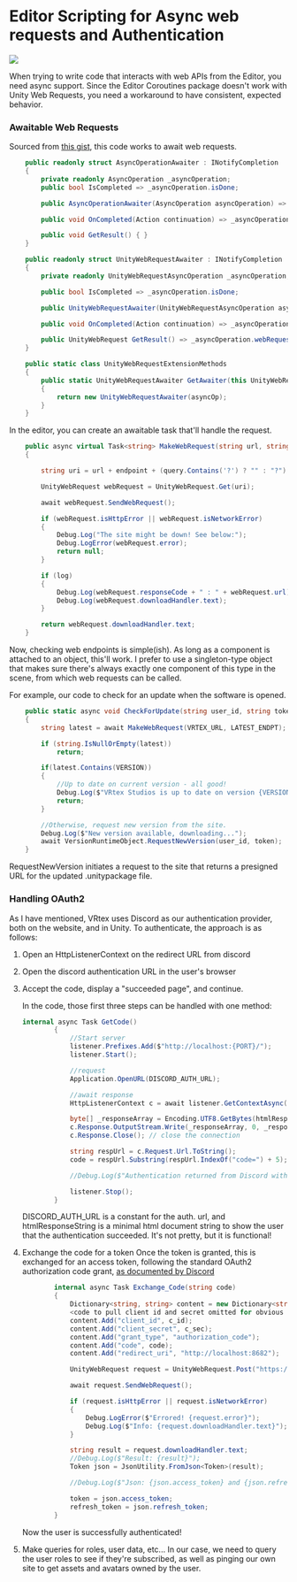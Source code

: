# Editor Scripting for Async web requests and Authentication

![](https://i.gyazo.com/8ae328211f17d1ab5a69512f6c1fccc9.png)

When trying to write code that interacts with web APIs from the Editor, you need async support. Since the Editor Coroutines package doesn't work with Unity Web Requests, you need a workaround to have consistent, expected behavior.

### Awaitable Web Requests 

Sourced from [this gist](https://gist.github.com/krzys-h/9062552e33dd7bd7fe4a6c12db109a1a?permalink_comment_id=3866694), this code works to await web requests.

```csharp
    public readonly struct AsyncOperationAwaiter : INotifyCompletion
    {
        private readonly AsyncOperation _asyncOperation;
        public bool IsCompleted => _asyncOperation.isDone;

        public AsyncOperationAwaiter(AsyncOperation asyncOperation) => _asyncOperation = asyncOperation;

        public void OnCompleted(Action continuation) => _asyncOperation.completed += _ => continuation();

        public void GetResult() { }
    }

    public readonly struct UnityWebRequestAwaiter : INotifyCompletion
    {
        private readonly UnityWebRequestAsyncOperation _asyncOperation;

        public bool IsCompleted => _asyncOperation.isDone;

        public UnityWebRequestAwaiter(UnityWebRequestAsyncOperation asyncOperation) => _asyncOperation = asyncOperation;

        public void OnCompleted(Action continuation) => _asyncOperation.completed += _ => continuation();

        public UnityWebRequest GetResult() => _asyncOperation.webRequest;
    }

    public static class UnityWebRequestExtensionMethods
    {
        public static UnityWebRequestAwaiter GetAwaiter(this UnityWebRequestAsyncOperation asyncOp)
        {
            return new UnityWebRequestAwaiter(asyncOp);
        }
    }
```

In the editor, you can create an awaitable task that'll handle the request.

```csharp
    public async virtual Task<string> MakeWebRequest(string url, string endpoint = "", string query = "", bool log = false)
    {

        string uri = url + endpoint + (query.Contains('?') ? "" : "?") + query;

        UnityWebRequest webRequest = UnityWebRequest.Get(uri);

        await webRequest.SendWebRequest();

        if (webRequest.isHttpError || webRequest.isNetworkError)
        {
            Debug.Log("The site might be down! See below:");
            Debug.LogError(webRequest.error);
            return null;
        }

        if (log)
        {
            Debug.Log(webRequest.responseCode + " : " + webRequest.url);
            Debug.Log(webRequest.downloadHandler.text);
        }

        return webRequest.downloadHandler.text;
    }
```

Now, checking web endpoints is simple(ish). As long as a component is attached to an object, this'll work. I prefer to use a singleton-type object that makes sure there's always exactly one component of this type in the scene, from which web requests can be called.

For example, our code to check for an update when the software is opened.

```csharp
    public static async void CheckForUpdate(string user_id, string token)
    {
        string latest = await MakeWebRequest(VRTEX_URL, LATEST_ENDPT);

        if (string.IsNullOrEmpty(latest))
            return;

        if(latest.Contains(VERSION))
        {
            //Up to date on current version - all good!
            Debug.Log($"VRtex Studios is up to date on version {VERSION}");
            return;
        }

        //Otherwise, request new version from the site.
        Debug.Log($"New version available, downloading...");
        await VersionRuntimeObject.RequestNewVersion(user_id, token);
    }
```

RequestNewVersion initiates a request to the site that returns a presigned URL for the updated .unitypackage file.



### Handling OAuth2

 As I have mentioned, VRtex uses Discord as our authentication provider, both on the website, and in Unity. To authenticate, the approach is as follows:

1. Open an HttpListenerContext on the redirect URL from discord

2. Open the discord authentication URL in the user's browser

3. Accept the code, display a "succeeded page", and continue.

   In the code, those first three steps can be handled with one method:

   ```cs
   internal async Task GetCode()
           {
               //Start server
               listener.Prefixes.Add($"http://localhost:{PORT}/");
               listener.Start();
   
               //request
               Application.OpenURL(DISCORD_AUTH_URL);
   
               //await response
               HttpListenerContext c = await listener.GetContextAsync();
   
               byte[] _responseArray = Encoding.UTF8.GetBytes(htmlResponseString); // get the bytes to response
               c.Response.OutputStream.Write(_responseArray, 0, _responseArray.Length); // write bytes to the output stream
               c.Response.Close(); // close the connection
   
               string respUrl = c.Request.Url.ToString();
               code = respUrl.Substring(respUrl.IndexOf("code=") + 5);
   
               //Debug.Log($"Authentication returned from Discord with code {code}");
   
               listener.Stop();
           }
   ```

   DISCORD_AUTH_URL is a constant for the auth. url, and htmlResponseString is a minimal html document string to show the user that the authentication succeeded. It's not pretty, but it is functional!

4. Exchange the code for a token
   Once the token is granted, this is exchanged for an access token, following the standard OAuth2 authorization code grant, [as documented by Discord](https://discord.com/developers/docs/topics/oauth2#authorization-code-grant) 

   ```csharp
           internal async Task Exchange_Code(string code)
           {
               Dictionary<string, string> content = new Dictionary<string, string>();
               <code to pull client id and secret omitted for obvious reasons>
               content.Add("client_id", c_id);
               content.Add("client_secret", c_sec);
               content.Add("grant_type", "authorization_code");
               content.Add("code", code);
               content.Add("redirect_uri", "http://localhost:8682");
   
               UnityWebRequest request = UnityWebRequest.Post("https://discord.com/api/v10/oauth2/token", content);
   
               await request.SendWebRequest();
   
               if (request.isHttpError || request.isNetworkError)
               {
                   Debug.LogError($"Errored! {request.error}");
                   Debug.Log($"Info: {request.downloadHandler.text}");
               }
   
               string result = request.downloadHandler.text;
               //Debug.Log($"Result: {result}");
               Token json = JsonUtility.FromJson<Token>(result);
   
               //Debug.Log($"Json: {json.access_token} and {json.refresh_token}");
   
               token = json.access_token;
               refresh_token = json.refresh_token;
           }
   ```

   Now the user is successfully authenticated! 

5. Make queries for roles, user data, etc...
   In our case, we need to query the user roles to see if they're subscribed, as well as pinging our own site to get assets and avatars owned by the user.